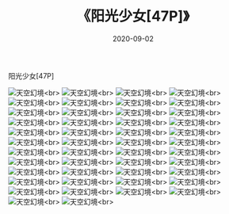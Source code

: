 ﻿---
layout: post
title: 《阳光少女[47P]》
date: 2020-09-02
img: http://photo.orgx.cf/唯美/2020/阳光少女[47P]/000.jpg
tags: [美女,清纯,唯美]
---

阳光少女[47P]



![天空幻境](http://photo.orgx.cf/唯美/2020/阳光少女[47P]/001.jpg''天空幻境'')<br>
![天空幻境](http://photo.orgx.cf/唯美/2020/阳光少女[47P]/002.jpg''天空幻境'')<br>
![天空幻境](http://photo.orgx.cf/唯美/2020/阳光少女[47P]/003.jpg''天空幻境'')<br>
![天空幻境](http://photo.orgx.cf/唯美/2020/阳光少女[47P]/004.jpg''天空幻境'')<br>
![天空幻境](http://photo.orgx.cf/唯美/2020/阳光少女[47P]/005.jpg''天空幻境'')<br>
![天空幻境](http://photo.orgx.cf/唯美/2020/阳光少女[47P]/006.jpg''天空幻境'')<br>
![天空幻境](http://photo.orgx.cf/唯美/2020/阳光少女[47P]/007.jpg''天空幻境'')<br>
![天空幻境](http://photo.orgx.cf/唯美/2020/阳光少女[47P]/008.jpg''天空幻境'')<br>
![天空幻境](http://photo.orgx.cf/唯美/2020/阳光少女[47P]/009.jpg''天空幻境'')<br>
![天空幻境](http://photo.orgx.cf/唯美/2020/阳光少女[47P]/010.jpg''天空幻境'')<br>
![天空幻境](http://photo.orgx.cf/唯美/2020/阳光少女[47P]/011.jpg''天空幻境'')<br>
![天空幻境](http://photo.orgx.cf/唯美/2020/阳光少女[47P]/012.jpg''天空幻境'')<br>
![天空幻境](http://photo.orgx.cf/唯美/2020/阳光少女[47P]/013.jpg''天空幻境'')<br>
![天空幻境](http://photo.orgx.cf/唯美/2020/阳光少女[47P]/014.jpg''天空幻境'')<br>
![天空幻境](http://photo.orgx.cf/唯美/2020/阳光少女[47P]/015.jpg''天空幻境'')<br>
![天空幻境](http://photo.orgx.cf/唯美/2020/阳光少女[47P]/016.jpg''天空幻境'')<br>
![天空幻境](http://photo.orgx.cf/唯美/2020/阳光少女[47P]/017.jpg''天空幻境'')<br>
![天空幻境](http://photo.orgx.cf/唯美/2020/阳光少女[47P]/018.jpg''天空幻境'')<br>
![天空幻境](http://photo.orgx.cf/唯美/2020/阳光少女[47P]/019.jpg''天空幻境'')<br>
![天空幻境](http://photo.orgx.cf/唯美/2020/阳光少女[47P]/020.jpg''天空幻境'')<br>
![天空幻境](http://photo.orgx.cf/唯美/2020/阳光少女[47P]/021.jpg''天空幻境'')<br>
![天空幻境](http://photo.orgx.cf/唯美/2020/阳光少女[47P]/022.jpg''天空幻境'')<br>
![天空幻境](http://photo.orgx.cf/唯美/2020/阳光少女[47P]/023.jpg''天空幻境'')<br>
![天空幻境](http://photo.orgx.cf/唯美/2020/阳光少女[47P]/024.jpg''天空幻境'')<br>
![天空幻境](http://photo.orgx.cf/唯美/2020/阳光少女[47P]/025.jpg''天空幻境'')<br>
![天空幻境](http://photo.orgx.cf/唯美/2020/阳光少女[47P]/026.jpg''天空幻境'')<br>
![天空幻境](http://photo.orgx.cf/唯美/2020/阳光少女[47P]/027.jpg''天空幻境'')<br>
![天空幻境](http://photo.orgx.cf/唯美/2020/阳光少女[47P]/028.jpg''天空幻境'')<br>
![天空幻境](http://photo.orgx.cf/唯美/2020/阳光少女[47P]/029.jpg''天空幻境'')<br>
![天空幻境](http://photo.orgx.cf/唯美/2020/阳光少女[47P]/030.jpg''天空幻境'')<br>
![天空幻境](http://photo.orgx.cf/唯美/2020/阳光少女[47P]/031.jpg''天空幻境'')<br>
![天空幻境](http://photo.orgx.cf/唯美/2020/阳光少女[47P]/032.jpg''天空幻境'')<br>
![天空幻境](http://photo.orgx.cf/唯美/2020/阳光少女[47P]/033.jpg''天空幻境'')<br>
![天空幻境](http://photo.orgx.cf/唯美/2020/阳光少女[47P]/034.jpg''天空幻境'')<br>
![天空幻境](http://photo.orgx.cf/唯美/2020/阳光少女[47P]/035.jpg''天空幻境'')<br>
![天空幻境](http://photo.orgx.cf/唯美/2020/阳光少女[47P]/036.jpg''天空幻境'')<br>
![天空幻境](http://photo.orgx.cf/唯美/2020/阳光少女[47P]/037.jpg''天空幻境'')<br>
![天空幻境](http://photo.orgx.cf/唯美/2020/阳光少女[47P]/038.jpg''天空幻境'')<br>
![天空幻境](http://photo.orgx.cf/唯美/2020/阳光少女[47P]/039.jpg''天空幻境'')<br>
![天空幻境](http://photo.orgx.cf/唯美/2020/阳光少女[47P]/040.jpg''天空幻境'')<br>
![天空幻境](http://photo.orgx.cf/唯美/2020/阳光少女[47P]/041.jpg''天空幻境'')<br>
![天空幻境](http://photo.orgx.cf/唯美/2020/阳光少女[47P]/042.jpg''天空幻境'')<br>
![天空幻境](http://photo.orgx.cf/唯美/2020/阳光少女[47P]/043.jpg''天空幻境'')<br>
![天空幻境](http://photo.orgx.cf/唯美/2020/阳光少女[47P]/044.jpg''天空幻境'')<br>
![天空幻境](http://photo.orgx.cf/唯美/2020/阳光少女[47P]/045.jpg''天空幻境'')<br>
![天空幻境](http://photo.orgx.cf/唯美/2020/阳光少女[47P]/046.jpg''天空幻境'')<br>